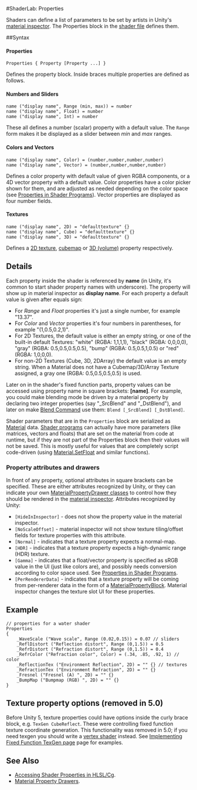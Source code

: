 #ShaderLab: Properties

Shaders can define a list of parameters to be set by artists in Unity's [material inspector](Materials).
The Properties block in the [shader file](SL-Shader) defines them.

##Syntax


#### Properties
````
Properties { Property [Property ...] }
````
Defines the property block. Inside braces multiple properties are defined as follows.


#### Numbers and Sliders
````
name ("display name", Range (min, max)) = number
name ("display name", Float) = number
name ("display name", Int) = number
````
These all defines a number (scalar) property with a default value. The `Range` form makes it be displayed
as a slider between *min* and *max* ranges.


#### Colors and Vectors
````
name ("display name", Color) = (number,number,number,number)
name ("display name", Vector) = (number,number,number,number)
````
Defines a color property with default value of given RGBA components, or a 4D vector property with a default value.
Color properties have a color picker shown for them, and are adjusted as needed depending on the color space (see [Properties in Shader Programs](SL-PropertiesInPrograms)). Vector properties are displayed as four number fields.


#### Textures
````
name ("display name", 2D) = "defaulttexture" {}
name ("display name", Cube) = "defaulttexture" {}
name ("display name", 3D) = "defaulttexture" {}
````
Defines a [2D texture](class-TextureImporter), [cubemap](class-Cubemap) or [3D (volume)](class-Texture3D) property respectively.



## Details

Each property inside the shader is referenced by **name** (in Unity, it's common to start shader property names with underscore). The property will show up in material inspector as **display name**. For each property a default value is given after equals sign:

* For _Range_ and _Float_ properties it's just a single number, for example "13.37".
* For _Color_ and _Vector_ properties it's four numbers in parentheses, for example "(1,0.5,0.2,1)".
* For 2D Textures, the default value is either an empty string, or one of the built-in default Textures: "white" (RGBA: 1,1,1,1), "black" (RGBA: 0,0,0,0), "gray" (RGBA: 0.5,0.5,0.5,0.5), "bump" (RGBA: 0.5,0.5,1,0.5) or "red" (RGBA: 1,0,0,0).
* For non-2D Textures (Cube, 3D, 2DArray) the default value is an empty string. When a Material does not have a Cubemap/3D/Array Texture assigned, a gray one (RGBA: 0.5,0.5,0.5,0.5) is used.

Later on in the shader's fixed function parts, property values can be accessed using property name in
square brackets: **[name]**. For example, you could make blending mode be driven by a material property by declaring two integer
properties (say "_SrcBlend" and "_DstBlend"), and later on make [Blend Command](SL-Blend) use them: `Blend [_SrcBlend] [_DstBlend]`.

Shader parameters that are in the `Properties` block are serialized as [Material](Materials) data.
[Shader programs](SL-ShaderPrograms) can actually have more parameters (like matrices, vectors and floats) that
are set on the material from code at runtime, but if they are not part of the Properties block then their values will not be saved.
This is mostly useful for values that are completely script code-driven (using [Material.SetFloat](ScriptRef:Material.SetFloat.html) and similar functions).


### Property attributes and drawers

In front of any property, optional attributes in square brackets can be specified. These are
either attributes recognized by Unity, or they can indicate your own
[MaterialPropertyDrawer classes](ScriptRef:MaterialPropertyDrawer.html) to control how they should be
rendered in the [material inspector](class-Material). Attributes recognized by Unity:

* `[HideInInspector]` - does not show the property value in the material inspector.
* `[NoScaleOffset]` - material inspector will not show texture tiling/offset fields for texture properties with this attribute.
* `[Normal]` - indicates that a texture property expects a normal-map.
* `[HDR]` - indicates that a texture property expects a high-dynamic range (HDR) texture.
* `[Gamma]` - indicates that a float/vector property is specified as sRGB value in the UI (just like colors are), and possibly needs conversion according to color space used. See [Properties in Shader Programs](SL-PropertiesInPrograms).
* `[PerRendererData]` - indicates that a texture property will be coming from per-renderer data
   in the form of a [MaterialPropertyBlock](ScriptRef:MaterialPropertyBlock.html). Material inspector changes the texture
   slot UI for these properties.


## Example

````
// properties for a water shader
Properties
{
    _WaveScale ("Wave scale", Range (0.02,0.15)) = 0.07 // sliders
    _ReflDistort ("Reflection distort", Range (0,1.5)) = 0.5
    _RefrDistort ("Refraction distort", Range (0,1.5)) = 0.4
    _RefrColor ("Refraction color", Color) = (.34, .85, .92, 1) // color
    _ReflectionTex ("Environment Reflection", 2D) = "" {} // textures
    _RefractionTex ("Environment Refraction", 2D) = "" {}
    _Fresnel ("Fresnel (A) ", 2D) = "" {}
    _BumpMap ("Bumpmap (RGB) ", 2D) = "" {}
}
````


## Texture property options (removed in 5.0)

Before Unity 5, texture properties could have options inside the curly brace block, e.g. `TexGen CubeReflect`.
These were controlling fixed function texture coordinate generation. This functionality was removed in 5.0;
if you need texgen you should write a [vertex shader](SL-ShaderPrograms) instead.
See [Implementing Fixed Function TexGen page](SL-ImplementingTexGen) page for examples.


## See Also

* [Accessing Shader Properties in HLSL/Cg](SL-PropertiesInPrograms).
* [Material Property Drawers](ScriptRef:MaterialPropertyDrawer.html).
